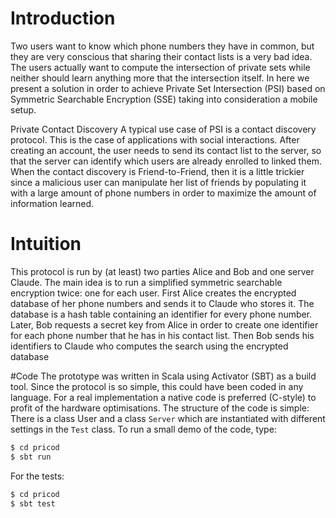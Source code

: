 # Introduction

Two users want to know which phone numbers they have in common, 
but they are very conscious that sharing their contact lists is a
very bad idea. The users actually want to compute the intersection of
private sets while neither should learn anything more that the intersection 
itself. In here we present a solution in order to achieve Private Set Intersection
(PSI) based on Symmetric Searchable Encryption (SSE) taking into consideration a mobile setup.

Private Contact Discovery A typical use case of PSI is a contact discovery
protocol. This is the case of applications with social interactions. After
creating an account, the user needs to send its contact list to the server, so
that the server can identify which users are already enrolled to linked them.
When the contact discovery is Friend-to-Friend, then it is a little trickier
since a malicious user can manipulate her list of friends by populating it
with a large amount of phone numbers in order to maximize the amount of
information learned.

# Intuition
This protocol is run by (at least) two parties Alice and Bob and
one server Claude. The main idea is to run a simplified symmetric searchable 
encryption twice: one for each user. First Alice creates the encrypted
database of her phone numbers and sends it to Claude who stores it. The
database is a hash table containing an identifier for every phone number.
Later, Bob requests a secret key from Alice in order to create one identifier
 for each phone number that he has in his contact list. Then Bob sends his
identifiers to Claude who computes the search using the encrypted database

#Code
The prototype was written in Scala using Activator (SBT) as a build
tool. Since the protocol is so simple, this could have been coded in any
language. For a real implementation a native code is preferred (C-style) to
profit of the hardware optimisations. The structure of the code is simple:
There is a class User and a class `Server` which are instantiated with different
settings in the `Test` class.
To run a small demo of the code, type:

```bash
$ cd pricod
$ sbt run
```

For the tests:
```bash
$ cd pricod
$ sbt test
```
